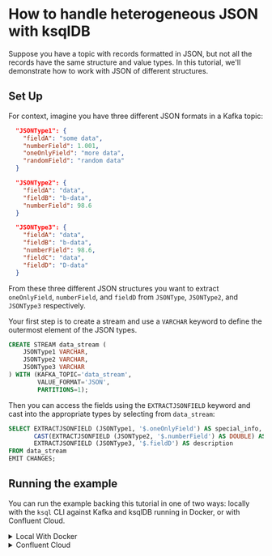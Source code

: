 <!-- title: How to handle heterogeneous JSON with ksqlDB -->
<!-- description: In this tutorial, learn how to handle heterogeneous JSON with ksqlDB, with step-by-step instructions and supporting code. -->

# How to handle heterogeneous JSON with ksqlDB

Suppose you have a topic with records formatted in JSON, but not all the records have the same structure and value types. 
In this tutorial, we'll demonstrate how to work with JSON of different structures.

## Set Up

For context, imagine you have three different JSON formats in a Kafka topic:

```json
  "JSONType1": {
    "fieldA": "some data",
    "numberField": 1.001,
    "oneOnlyField": "more data", 
    "randomField": "random data"
  }
```
```json
  "JSONType2": {
    "fieldA": "data",
    "fieldB": "b-data",
    "numberField": 98.6 
  }
```
```json
  "JSONType3": {
    "fieldA": "data",
    "fieldB": "b-data",
    "numberField": 98.6,
    "fieldC": "data",
    "fieldD": "D-data"    
  }
```

From these three different JSON structures you want to extract `oneOnlyField`, `numberField`, and `fieldD` from `JSONType`, `JSONType2`, and `JSONType3` respectively.

Your first step is to create a stream and use a `VARCHAR` keyword to define the outermost element of the JSON types.

```sql
CREATE STREAM data_stream (
    JSONType1 VARCHAR,
    JSONType2 VARCHAR,
    JSONType3 VARCHAR
) WITH (KAFKA_TOPIC='data_stream',
        VALUE_FORMAT='JSON',
        PARTITIONS=1);
```

Then you can access the fields using the `EXTRACTJSONFIELD` keyword and cast into the appropriate types by selecting from `data_stream`:

```sql
SELECT EXTRACTJSONFIELD (JSONType1, '$.oneOnlyField') AS special_info,
       CAST(EXTRACTJSONFIELD (JSONType2, '$.numberField') AS DOUBLE) AS runfld,
       EXTRACTJSONFIELD (JSONType3, '$.fieldD') AS description
FROM data_stream
EMIT CHANGES;
```

## Running the example

You can run the example backing this tutorial in one of two ways: locally with the `ksql` CLI against Kafka and ksqlDB running in Docker, or with Confluent Cloud.

<details>
  <summary>Local With Docker</summary>

  ### Prerequisites

  * Docker running via [Docker Desktop](https://docs.docker.com/desktop/) or [Docker Engine](https://docs.docker.com/engine/install/)
  * [Docker Compose](https://docs.docker.com/compose/install/). Ensure that the command `docker compose version` succeeds.

  ### Run the commands

  Clone the `confluentinc/tutorials` GitHub repository (if you haven't already) and navigate to the `tutorials` directory:

  ```shell
  git clone git@github.com:confluentinc/tutorials.git
  cd tutorials
  ```

  Start ksqlDB and Kafka:

  ```shell
  docker compose -f ./docker/docker-compose-ksqldb.yml up -d
  ```

  Create the `data_stream` topic:

  ```shell
  docker exec -it broker kafka-topics --bootstrap-server localhost:29092 --create --topic data_stream
  ```

  Open a console producer:

  ```shell
  docker exec -it broker kafka-console-producer --bootstrap-server localhost:29092 --topic data_stream
  ```

  Ever the following four events at the prompt:

  ```json
  { "JSONType1": { "fieldA": "some data", "numberField": 1.001, "oneOnlyField": "more data", "randomField": "random data" }, "JSONType2": { "fieldA": "data", "fieldB": "b-data", "numberField": 98.6 }, "JSONType3": { "fieldA": "data", "fieldB": "b-data", "numberField": 98.6, "fieldC": "data", "fieldD": "D-data" }}
  { "JSONType1": { "fieldA": "some data", "numberField": 2.001, "oneOnlyField": "more data", "randomField": "random data" }, "JSONType2": { "fieldA": "data", "fieldB": "b-data", "numberField": 99.6 }, "JSONType3": { "fieldA": "data", "fieldB": "b-data", "numberField": 98.6, "fieldC": "data", "fieldD": "D-data-2" }}
  { "JSONType1": { "fieldA": "some data", "numberField": 3.001, "oneOnlyField": "more data", "randomField": "random data" }, "JSONType2": { "fieldA": "data", "fieldB": "b-data", "numberField": 100.6 }, "JSONType3": { "fieldA": "data", "fieldB": "b-data", "numberField": 98.6, "fieldC": "data", "fieldD": "D-data-3" }}
  { "JSONType1": { "fieldA": "some data", "numberField": 4.001, "oneOnlyField": "more data", "randomField": "random data" }, "JSONType2": { "fieldA": "data", "fieldB": "b-data", "numberField": 101.6 }, "JSONType3": { "fieldA": "data", "fieldB": "b-data", "numberField": 98.6, "fieldC": "data", "fieldD": "D-data-4" }}
  ```
  Next, open the ksqlDB CLI:

  ```shell
  docker exec -it ksqldb-cli ksql http://ksqldb-server:8088
  ```

  Enter the following statement. This will create a stream backed by the `data_stream` topic.

  ```sql
  CREATE STREAM data_stream (
      JSONType1 VARCHAR,
      JSONType2 VARCHAR,
      JSONType3 VARCHAR
  ) WITH (KAFKA_TOPIC='data_stream',
          VALUE_FORMAT='JSON',
          PARTITIONS=1);
  ```

  Now you can access the fields using the `EXTRACTJSONFIELD` function. Note that we first tell ksqlDB to consume from the beginning of the stream.

  ```sql
  SET 'auto.offset.reset'='earliest';

  SELECT EXTRACTJSONFIELD (JSONType1, '$.oneOnlyField') AS special_info,
         CAST(EXTRACTJSONFIELD (JSONType2, '$.numberField') AS DOUBLE) AS runfld,
         EXTRACTJSONFIELD (JSONType3, '$.fieldD') AS description
  FROM data_stream
  EMIT CHANGES;
  ```

  The query output should look like this:

  ```plaintext
  +------------------------+------------------------+------------------------+
  |SPECIAL_INFO            |RUNFLD                  |DESCRIPTION             |
  +------------------------+------------------------+------------------------+
  |more data               |98.6                    |D-data                  |
  |more data               |99.6                    |D-data-2                |
  |more data               |100.6                   |D-data-3                |
  |more data               |101.6                   |D-data-4                |
  +------------------------+------------------------+------------------------+
  ```

  When you are finished, exit the ksqlDB CLI by entering `CTRL-D` and clean up the containers used for this tutorial by running:

  ```shell
  docker compose -f ./docker/docker-compose-ksqldb.yml down
  ```

</details>

<details>
  <summary>Confluent Cloud</summary>

  ### Prerequisites

  * A [Confluent Cloud](https://confluent.cloud/signup) account
  * The [Confluent CLI](https://docs.confluent.io/confluent-cli/current/install.html) installed on your machine

  ### Create Confluent Cloud resources

  Login to your Confluent Cloud account:

  ```shell
  confluent login --prompt --save
  ```

  Install a CLI plugin that will streamline the creation of resources in Confluent Cloud:

  ```shell
  confluent plugin install confluent-cloud_kickstart
  ```

  Run the following command to create a Confluent Cloud environment and Kafka cluster. This will create 
  resources in AWS region `us-west-2` by default, but you may override these choices by passing the `--cloud` argument with
  a value of `aws`, `gcp`, or `azure`, and the `--region` argument that is one of the cloud provider's supported regions,
  which you can list by running `confluent kafka region list --cloud <CLOUD PROVIDER>`
  
  ```shell
  confluent cloud-kickstart --name ksqldb-tutorial \
    --environment-name ksqldb-tutorial \
    --output-format stdout
  ```

  Now, create a ksqlDB cluster by first getting your user ID of the form `u-123456` when you run this command:

  ```shell
  confluent iam user list
  ```

  And then create a ksqlDB cluster called `ksqldb-tutorial` with access linked to your user account:

  ```shell
  confluent ksql cluster create ksqldb-tutorial \
    --credential-identity <USER ID>
  ```

  ### Run the commands

  Login to the [Confluent Cloud Console](https://confluent.cloud/). Select `Environments` in the left-hand navigation,
  and then click the `ksqldb-tutorial` environment tile. Click the `ksqldb-tutorial` Kafka cluster tile, and then select
  `Topics` in the left-hand navigation. Create a topic called `data_stream` with 1 partition, and in the `Messages` tab,
  produce the following four events as the `Value`, one at a time.

  ```noformat
  {
    "JSONType1": {
      "fieldA": "some data",
      "numberField": 1.001,
      "oneOnlyField": "more data",
      "randomField": "random data"
    },
    "JSONType2": {
      "fieldA": "data",
      "fieldB": "b-data",
      "numberField": 98.6
    },
    "JSONType3": {
      "fieldA": "data",
      "fieldB": "b-data",
      "numberField": 98.6,
      "fieldC": "data",
      "fieldD": "D-data"
    }
  }
  ```

  ```noformat
  {
    "JSONType1": {
      "fieldA": "some data",
      "numberField": 2.001,
      "oneOnlyField": "more data",
      "randomField": "random data"
    },
    "JSONType2": {
      "fieldA": "data",
      "fieldB": "b-data",
      "numberField": 99.6
    },
    "JSONType3": {
      "fieldA": "data",
      "fieldB": "b-data",
      "numberField": 98.6,
      "fieldC": "data",
      "fieldD": "D-data-2"
    }
  }
  ```

  ```noformat
  {
    "JSONType1": {
      "fieldA": "some data",
      "numberField": 3.001,
      "oneOnlyField": "more data",
      "randomField": "random data"
    },
    "JSONType2": {
      "fieldA": "data",
      "fieldB": "b-data",
      "numberField": 100.6
    },
    "JSONType3": {
      "fieldA": "data",
      "fieldB": "b-data",
      "numberField": 98.6,
      "fieldC": "data",
      "fieldD": "D-data-3"
    }
  }
  ```

  ```noformat
  {
    "JSONType1": {
      "fieldA": "some data",
      "numberField": 4.001,
      "oneOnlyField": "more data",
      "randomField": "random data"
    },
    "JSONType2": {
      "fieldA": "data",
      "fieldB": "b-data",
      "numberField": 101.6
    },
    "JSONType3": {
      "fieldA": "data",
      "fieldB": "b-data",
      "numberField": 98.6,
      "fieldC": "data",
      "fieldD": "D-data-4"
    }
  }
  ```

  Next, select `ksqlDB` in the left-hand navigation.

  The cluster may take a few minutes to be provisioned. Once its status is `Up`, click the cluster name and scroll down to the editor.

  In the query properties section at the bottom, change the value for `auto.offset.reset` to `Earliest` so that ksqlDB 
  will consume from the beginning of the stream we create.

  Enter the following statement in the editor and click `Run query`. This will create a stream backed by the `data_stream` topic.

  ```sql
  CREATE STREAM data_stream (
      JSONType1 VARCHAR,
      JSONType2 VARCHAR,
      JSONType3 VARCHAR
  ) WITH (KAFKA_TOPIC='data_stream',
          VALUE_FORMAT='JSON',
          PARTITIONS=1);
  ```

  Now you can access the fields using the `EXTRACTJSONFIELD` function:

  ```sql
  SELECT EXTRACTJSONFIELD (JSONType1, '$.oneOnlyField') AS special_info,
         CAST(EXTRACTJSONFIELD (JSONType2, '$.numberField') AS DOUBLE) AS runfld,
         EXTRACTJSONFIELD (JSONType3, '$.fieldD') AS description
  FROM data_stream
  EMIT CHANGES;
  ```

  The query output should look like this:

  ```plaintext
  +------------------------+------------------------+------------------------+
  |SPECIAL_INFO            |RUNFLD                  |DESCRIPTION             |
  +------------------------+------------------------+------------------------+
  |more data               |98.6                    |D-data                  |
  |more data               |99.6                    |D-data-2                |
  |more data               |100.6                   |D-data-3                |
  |more data               |101.6                   |D-data-4                |
  +------------------------+------------------------+------------------------+
  ```

  ### Clean up

  When you are finished, delete the `ksqldb-tutorial` environment by first getting the environment ID of the form 
  `env-123456` corresponding to it:

  ```shell
  confluent environment list
  ```

  Delete the environment, including all resources created for this tutorial:

  ```shell
  confluent environment delete <ENVIRONMENT ID>
  ```

</details>
